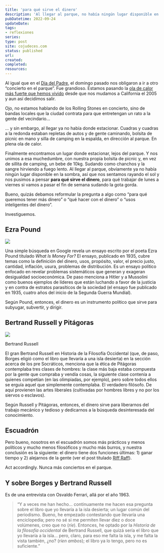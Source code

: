 ```yaml
---
title: 'para qué sirve el dinero'
description: 'Al llegar al parque, no había ningún lugar disponible en la sombra, así que nos sentamos rayando el sol y nos pusimos a pensar para qué sirve el dinero, para qué trabajar de lunes a viernes si vamos a pasar el fin de semana sudando la gota gorda'
pubDatetime: 2022-09-24
updateDate: 
tags:
- reflexiones
series: 
type: post
site: cojudeces.com
status: published
url: 
created: 
completed: 
resources:
---
```

Al igual que en el [Día del Padre](https://www.cojudeces.com/lecciones-del-dia-del-padre/), el domingo pasado nos obligaron a ir a otro “concierto en el parque”. Fue grandioso. Estamos pasando la [ola de calor más fuerte que hemos vivido](https://www.latimes.com/espanol/california/articulo/2022-09-02/algunos-de-los-records-cayeron-despues-de-mas-de-70-anos?ref=cojudeces.com) desde que nos mudamos a California el 2005 y aun así decidimos salir.

Ojo, no estamos hablando de los Rolling Stones en concierto, sino de bandas locales que la ciudad contrata para que entretengan un rato a la gente del vecindario…

… y sin embargo, al llegar ya no había donde estacionar. Cuadras y cuadras a la redonda estaban repletas de autos y de gente caminando, bolsita de picnic en mano y silla de camping en la espalda, en dirección al parque. En plena ola de calor.

Finalmente encontramos un lugar donde estacionar, lejos del parque. Y nos unimos a esa muchedumbre, con nuestra propia bolsita de picnic y, en vez de sillita de camping, un bebe de 10kg. Sudando como chanchos y la sangre hirviendo a fuego lento. Al llegar al parque, obviamente ya no había ningún lugar disponible en la sombra, así que nos sentamos rayando el sol y nos pusimos a pensar **para qué sirve el dinero**, para qué trabajar de lunes a viernes si vamos a pasar el fin de semana sudando la gota gorda.

Bueno, quizás debamos reformular la pregunta a algo como “para qué queremos tener más dinero” o “qué hacer con el dinero” o “usos inteligentes del dinero”.

Investiguemos.

## Ezra Pound

![](https://www.cojudeces.com/content/images/2022/09/Ezra-Pound-Screenshot.png)

Una simple búsqueda en Google revela un ensayo escrito por el poeta Ezra Pound titulado _What Is Money For?_ El ensayo, publicado en 1935, cubre temas como la definición del dinero, usos, propósito, valor, el precio justo, cantidad, inflación, usura, problemas de distribución. Es un ensayo político enfocado en revelar problemas sistemáticos que generan y exageran desigualdad socioeconómica. De paso menciona a Hitler y a Mussolini como buenos ejemplos de líderes que están luchando a favor de la justicia y en contra de estratos parasíticos de la sociedad (el ensayo fue publicado en 1935, cuatro años del inicio de la Segunda Guerra Mundial).

Según Pound, entonces, el dinero es un instrumento político que sirve para subyugar, subvertir, y dirigir.

## Bertrand Russell y Pitágoras

![](https://www.cojudeces.com/content/images/2022/09/Bertrand-Russell.webp)

Bertrand Russell

El gran Bertrand Russell en Historia de la Filosofía Occidental (que, de paso, Borges eligió como el libro que llevaría a una isla desierta) en la sección acerca de los pre Socráticos, menciona que la ética de Pitágoras contemplaba tres clases de hombres: la clase más baja estaba compuesta por la gente que compraba y vendía cosas, la siguiente clase contenía a quienes competían (en las olimpiadas, por ejemplo), pero sobre todos ellos se erguía aquel que simplemente contemplaba. El verdadero filósofo. De aquí provienen las artes liberales (cultivadas por hombres libres y no por los siervos o esclavos).

Según Russell y Pitágoras, entonces, el dinero sirve para liberarnos del trabajo mecánico y tedioso y dedicarnos a la búsqueda desinteresada del conocimiento.

## Escuadrón

Pero bueno, nosotros en el escuadrón somos más prácticos y menos políticos y mucho menos filosóficos y mucho más burros, y nuestra conclusión es la siguiente: el dinero tiene dos funciones últimas: 1) ganar tiempo y 2) alejarnos de la gente (ver el post titulado [Riff Raff](https://www.cojudeces.com/riff-raff/)).

Act accordingly. Nunca más conciertos en el parque.

## Y sobre Borges y Bertrand Russell

Es de una entrevista con Osvaldo Ferrari, allá por el año 1963.

> “Y a veces me han hecho… continuamente me hacen esa pregunta sobre el libro que yo llevaría a la isla desierta; un lugar común del periodismo. Bueno, he empezado contestando que llevaría una enciclopedia; pero no sé si me permiten llevar diez o doce volúmenes, creo que no (_ríe_). Entonces, he optado por la _Historia de la filosofía occidental_ de Bertrand Russell, que quizá sería el libro que yo llevaría a la isla… pero, claro, para eso me falta la isla, y me falta la vista también, ¿no? (_ríen ambos_); el libro ya lo tengo, pero no es suficiente.”